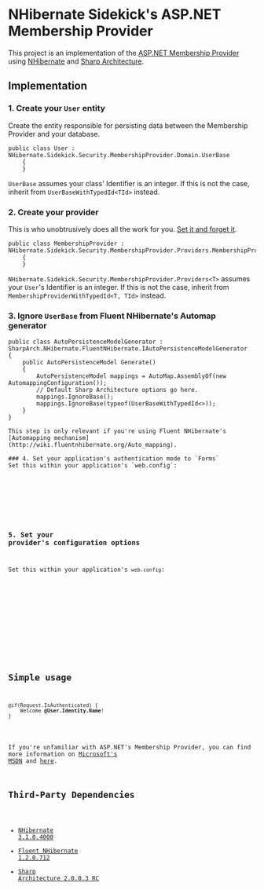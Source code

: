 ﻿NHibernate Sidekick's ASP.NET Membership Provider
=================================================
This project is an implementation of the [ASP.NET Membership Provider](http://msdn.microsoft.com/en-us/library/yh26yfzy.aspx) using [NHibernate](http://nhforge.org) and [Sharp Architecture](http://www.sharparchitecture.net/).

Implementation
---------------------
### 1. Create your `User` entity
Create the entity responsible for persisting data between the Membership Provider and your database.
<pre><code>public class User : NHibernate.Sidekick.Security.MembershipProvider.Domain.UserBase 
    {
    }
</code></pre>

`UserBase` assumes your class' Identifier is an integer. If this is not the case, inherit from `UserBaseWithTypedId<TId>` instead.

### 2. Create your provider
This is who unobtrusively does all the work for you. [Set it and forget it](http://goo.gl/hSMvl).
<pre><code>public class MembershipProvider : NHibernate.Sidekick.Security.MembershipProvider.Providers.MembershipProvider<User>
    {
    }
</code></pre>
`NHibernate.Sidekick.Security.MembershipProvider.Providers<T>` assumes your `User`'s Identifier is an integer. If this is not the case, inherit from `MembershipProviderWithTypedId<T, TId>` instead.

### 3. Ignore `UserBase` from Fluent NHibernate's Automap generator
<pre><code>public class AutoPersistenceModelGenerator : SharpArch.NHibernate.FluentNHibernate.IAutoPersistenceModelGenerator
{
	public AutoPersistenceModel Generate()
    {
		AutoPersistenceModel mappings = AutoMap.AssemblyOf<User>(new AutomappingConfiguration());
		// Default Sharp Architecture options go here.		
		mappings.IgnoreBase<UserBase>();
		mappings.IgnoreBase(typeof(UserBaseWithTypedId<>));
	}
}

This step is only relevant if you're using Fluent NHibernate's [Automapping mechanism](http://wiki.fluentnhibernate.org/Auto_mapping).

### 4. Set your application's authentication mode to `Forms` 
Set this within your application's `web.config`:
<pre><code><configuration>
	<system.web>
		<authentication mode="Forms" />
	</system.web>
</configuration>
</code></pre>

### 5. Set your provider's configuration options
Set this within your application's `web.config`:
<pre><code><configuration>
	<system.web>
		<membership defaultProvider="SidekickMembershipProvider" userIsOnlineTimeWindow="15">
			<providers>
				<add    name="SidekickMembershipProvider"
						applicationName ="Sidekick_Security_SampleApp"
						type="NHibernate.Sidekick.Security.Sampler.Domain.MembershipProvider"
						enablePasswordRetrieval="true"
						enablePasswordReset="true"
						requiresQuestionAndAnswer="true"
						passwordFormat="Clear"/>
			</providers>
		</membership>
	</system.web>
</configuration>
</code></pre>

Simple usage
-------------
<pre><code>@if(Request.IsAuthenticated) {
    <text>Welcome <strong>@User.Identity.Name</strong>!</text>
}
</pre></code>
If you're unfamiliar with ASP.NET's Membership Provider, you can find more information on [Microsoft's MSDN](http://msdn.microsoft.com/en-us/library/system.web.security.membership.aspx) and [here](http://msdn.microsoft.com/en-us/library/ff648345.aspx).

Third-Party Dependencies
-------------------------
* [NHibernate 3.1.0.4000](http://sourceforge.net/projects/nhibernate/files/NHibernate/)
* [Fluent NHibernate 1.2.0.712](http://fluentnhibernate.org/downloads)
* [Sharp Architecture 2.0.0.3 RC](https://github.com/sharparchitecture/Sharp-Architecture/downloads)
